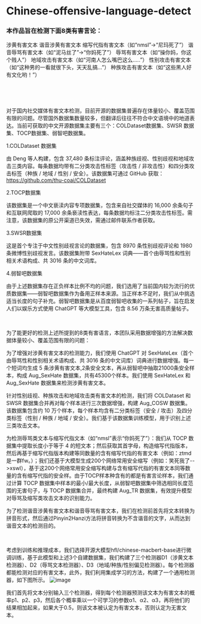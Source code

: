 # Chinese-offensive-language-detect
### 本作品旨在检测下面8类有害言论：
 涉黄有害文本 
 谐音涉黄有害文本
 缩写代指有害文本（如“nmsl”→“尼玛死了”）
 谐音辱骂有害文本（如“泥马丝了”→“你妈死了”）
 辱骂有害文本（如“操你妈，你这个贱人”）
 地域攻击有害文本（如“河南人怎么嘴巴这么.....”）
 性别攻击有害文本（如“这种男的一看就很下头，天天乱搞...”）
 种族攻击有害文本（如“这些黑人好有文化哟！”）

﻿

﻿

对于国内社交媒体有害文本检测，目前开源的数据集普遍存在体量较小、覆盖范围有限的问题。尽管国外数据集数量较多，但翻译后往往不符合中文语境中的地道表达。当前可获取的中文开源数据集主要有三个：COLDataset数据集、SWSR 数据集、TOCP数据集、弱智吧数据集。

1.COLDataset 数据集

由 Deng 等人构建，包含 37,480 条标注评论，涵盖种族歧视、性别歧视和地域攻击三类内容。每条数据均带有二分类攻击性标签（攻击性 / 非攻击性）和四分类攻击标签（种族 / 地域 / 性别 / 安全）。该数据集可通过 GitHub 获取：https://github.com/thu-coai/COLDataset﻿﻿

2.TOCP数据集

该数据集是一个中文亵渎内容专项数据集，包含来自社交媒体的 16,000 余条句子和互联网爬取的 17,000 余条亵渎性表达，每条数据均标注二分类攻击性标签。需注意，该数据集的原公开渠道已失效，需通过邮件联系作者获取。﻿﻿

3.SWSR数据集

这是首个专注于中文性别歧视言论的数据集，包含 8970 条性别歧视评论和 1980 条微博性别歧视发言。该数据集附带 SexHateLex 词典——首个由辱骂性和性别相关术语构成、共 3016 条的中文词库。

4.弱智吧数据集

由于上述数据集存在正负样本比例不均的问题，我们选用了当前国内较为流行的优质数据集——弱智吧数据集作为备用正样本来源。当正样本不足时，我们从中挑选适当长度的句子补充。弱智吧数据集是从百度弱智吧收集的一系列帖子，旨在启发人们以娱乐方式使用 ChatGPT 等大模型工具，包含 8.56 万条无害高质量帖子。

 

﻿﻿ 

为了能更好的检测上述所提到的8类有害语言，本团队采用数据增强的方法解决数据体量较小、覆盖范围有限的问题：

为了增强对涉黄有害文本的检测能力，我们使用 ChatGPT 对 SexHateLex（首个由辱骂性和性别相关术语构成、共 3016 条的中文词库）词典进行数据增强。每一个短词均生成 5 条涉黄有害文本,2条安全文本，再从弱智吧中抽取21000条安全样本，构成 Aug_SexHate 数据集，共有45300个样本。我们使用 SexHateLex 和 Aug_SexHate 数据集来检测涉黄有害文本。

针对性别歧视、种族攻击和地域攻击类有害文本的检测，我们将 COLDataset 和 SWSR 数据集合并再对每个样本进行三次数据增强，构建 Aug_COSW 数据集。该数据集包含约 10 万个样本，每个样本均含有二分类标签（安全 / 攻击）及四分类标签（性别 / 种族 / 地域 / 安全）。我们基于该数据集训练模型，用于识别上述三类攻击文本。

为检测辱骂类文本与缩写代指文本（如“nmsl”表示“你妈死了”）：我们从 TOCP 数据集中提取长度小于等于 4 的短文本；然后获取其首字母，构造缩写代指版本，然后再基于缩写代指版本构建等同数量的含有缩写代指的有害文本（例如：ztmd是一群fw。）；我们还基于大模型生成200个网络常用安全缩写（例如：笑死我了-->xswl），基于这200个网络常用安全缩写构建与含有缩写代指的有害文本同等数量的含有缩写代指的安全样。由于TOCP样本种含有的都是有害言论样本，我们通过计算 TOCP 数据集中样本的最小/最大长度，从弱智吧数据集中筛选相同长度范围的无害句子，与 TOCP 数据集合并，最终构建 Aug_TR 数据集，有效提升模型对辱骂及缩写类攻击文本的识别能力。

为了检测谐音涉黄有害文本和谐音辱骂有害文本，我们在检测前首先将文本转换为拼音形式，然后通过Pinyin2Hanzi方法将拼音转换为不含谐音的文字，从而达到谐音文本的检测目的。
﻿

﻿

考虑到训练和推理成本，我们选择开源大模型hfl/chinese-macbert-base进行微调训练，基于此模型和上述3个自建数据集，我们构建了三个检测器D1（涉黄文本检测器）、D2（辱骂文本检测器）、D3（地域/种族/性别偏见检测器）。每个检测器都能检测对应的有害文本，此外，我们利用集成学习的方法，构建了一个通用检测器，如下图所示。
![image](https://github.com/user-attachments/assets/018dcd2b-4160-4dda-be6f-f8f68c1e5909)
﻿﻿﻿

我们首先将文本分别输入三个检测器，得到每个检测器预测该文本为有害文本的概率p1、p2、p3，然后各个概率乘以一个可学习的参数α1、α2、α3，再将他们的结果相加起来，如果大于0.5，则该文本被认定为有害文本，否则认定为无害文本。
